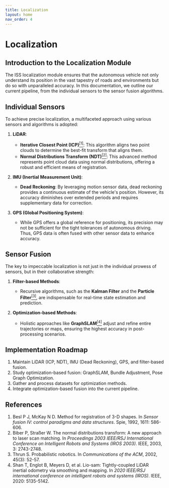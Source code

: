 ```yaml
---
title: Localization
layout: home
nav_order: 4
---
```


# Localization
## Introduction to the Localization Module

The ISS localization module ensures that the autonomous vehicle not only understand its position in the vast tapestry of roads and environments but do so with unparalleled accuracy. In this documentation, we outline our current pipeline, from the individual sensors to the sensor fusion algorithms.

## Individual Sensors

To achieve precise localization, a multifaceted approach using various sensors and algorithms is adopted:

1. **LiDAR**:
   - **Iterative Closest Point (ICP)**<a href="#ref1"><sup>[1]</sup></a>: This algorithm aligns two point clouds to determine the best-fit transform that aligns them.
   - **Normal Distributions Transform (NDT)**<a href="#ref2"><sup>[2]</sup></a>: This advanced method represents point cloud data using normal distributions, offering a robust and efficient means of registration.

2. **IMU (Inertial Measurement Unit)**:
   - **Dead Reckoning**: By leveraging motion sensor data, dead reckoning provides a continuous estimate of the vehicle's position. However, its accuracy diminishes over extended periods and requires supplementary data for correction.

3. **GPS (Global Positioning System)**:
   - While GPS offers a global reference for positioning, its precision may not be sufficient for the tight tolerances of autonomous driving. Thus, GPS data is often fused with other sensor data to enhance accuracy.

## Sensor Fusion

The key to impeccable localization is not just in the individual prowess of sensors, but in their collaborative strength:

1. **Filter-based Methods**:
   - Recursive algorithms, such as the **Kalman Filter** and the **Particle Filter**<a href="#ref3"><sup>[3]</sup></a>, are indispensable for real-time state estimation and prediction.

2. **Optimization-based Methods**:
   - Holistic approaches like **GraphSLAM**<a href="#ref4"><sup>[4]</sup></a> adjust and refine entire trajectories or maps, ensuring the highest accuracy in post-processing scenarios.

## Implementation Roadmap
1. Maintain LiDAR (ICP, NDT), IMU (Dead Reckoning), GPS, and filter-based fusion.
2. Study optimization-based fusion: GraphSLAM, Bundle Adjustment, Pose Graph Optimization.
3. Gather and process datasets for optimization methods.
4. Integrate optimization-based fusion into the current pipeline.

## References
<ol>
    <li id="ref1">Besl P J, McKay N D. Method for registration of 3-D shapes. In <i>Sensor fusion IV: control paradigms and data structures</i>. Spie, 1992, 1611: 586-606.</li>
    <li id="ref2">Biber P, Straßer W. The normal distributions transform: A new approach to laser scan matching. In <i>Proceedings 2003 IEEE/RSJ International Conference on Intelligent Robots and Systems (IROS 2003)</i>. IEEE, 2003, 3: 2743-2748.</li>
    <li id="ref3">Thrun S. Probabilistic robotics. In <i>Communications of the ACM</i>, 2002, 45(3): 52-57.</li>
    <li id="ref4">Shan T, Englot B, Meyers D, et al. Lio-sam: Tightly-coupled LiDAR inertial odometry via smoothing and mapping. In <i>2020 IEEE/RSJ international conference on intelligent robots and systems (IROS)</i>. IEEE, 2020: 5135-5142.</li>
</ol>

